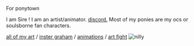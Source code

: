 




For ponytown 

I am Sire ! I am an artist/animator. [discord.](https://discordapp.com/users/467102810450690049) Most of my ponies are my ocs or soulsborne fan characters.

[all of my art](https://toyhou.se/niaII) /
[inster graham](https://www.instagram.com/niallbastille?igsh=MXUzbHM2dXYyZGs5NQ==) /
[animations](https://youtube.com/@lydsarchives) /
[art fight](https://artfight.net/~niaII)
![nilly](https://file.garden/ZdtHirwq23DtX7dh/78817072_OLWk7XvKWe6G9Zv.gif)
